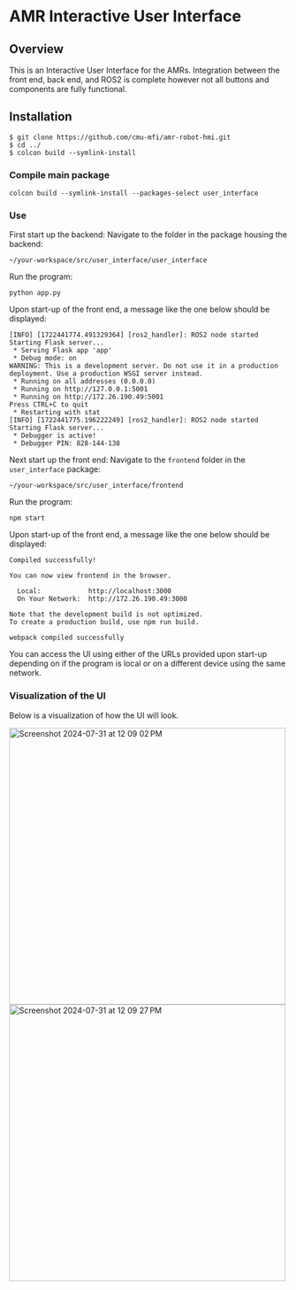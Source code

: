 # AMR Interactive User Interface

## Overview 

This is an Interactive User Interface for the AMRs. Integration between the front end, back end, and ROS2 is complete however not all buttons and components are fully functional. 

## Installation 

```
$ git clone https://github.com/cmu-mfi/amr-robot-hmi.git
$ cd ../
$ colcon build --symlink-install
```

### Compile main package
```
colcon build --symlink-install --packages-select user_interface
```

### Use
First start up the backend:
Navigate to the folder in the package housing the backend:
```
~/your-workspace/src/user_interface/user_interface
```
Run the program:
```
python app.py
```
Upon start-up of the front end, a message like the one below should be displayed:
```
[INFO] [1722441774.491329364] [ros2_handler]: ROS2 node started
Starting Flask server...
 * Serving Flask app 'app'
 * Debug mode: on
WARNING: This is a development server. Do not use it in a production deployment. Use a production WSGI server instead.
 * Running on all addresses (0.0.0.0)
 * Running on http://127.0.0.1:5001
 * Running on http://172.26.190.49:5001
Press CTRL+C to quit
 * Restarting with stat
[INFO] [1722441775.196222249] [ros2_handler]: ROS2 node started
Starting Flask server...
 * Debugger is active!
 * Debugger PIN: 828-144-138
```

Next start up the front end:
Navigate to the `frontend` folder in the `user_interface` package:
```
~/your-workspace/src/user_interface/frontend
```
Run the program:
```
npm start
```
Upon start-up of the front end, a message like the one below should be displayed:
```
Compiled successfully!

You can now view frontend in the browser.

  Local:            http://localhost:3000
  On Your Network:  http://172.26.190.49:3000

Note that the development build is not optimized.
To create a production build, use npm run build.

webpack compiled successfully
```
You can access the UI using either of the URLs provided upon start-up depending on if the program is local or on a different device using the same network.

### Visualization of the UI
Below is a visualization of how the UI will look. 

<img width="500" alt="Screenshot 2024-07-31 at 12 09 02 PM" src="https://github.com/user-attachments/assets/46ecf11d-bfbe-4d97-ad7c-c91cdf2cf3d8">
<img width="500" alt="Screenshot 2024-07-31 at 12 09 27 PM" src="https://github.com/user-attachments/assets/828b82d6-0d85-43c5-ba85-af816917d7f7">




